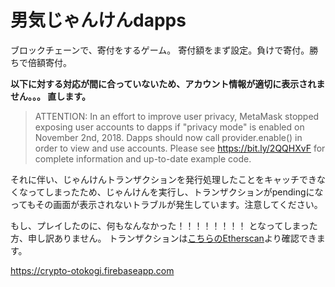 # 男気じゃんけんdapps
ブロックチェーンで、寄付をするゲーム。
寄付額をまず設定。負けで寄付。勝ちで倍額寄付。


**以下に対する対応が間に合っていないため、アカウント情報が適切に表示されません。。。
直します。**

> ATTENTION: In an effort to improve user privacy, MetaMask stopped exposing user accounts to dapps if "privacy mode" is enabled on November 2nd, 2018. Dapps should now call provider.enable() in order to view and use accounts. Please see https://bit.ly/2QQHXvF for complete information and up-to-date example code.


それに伴い、じゃんけんトランザクションを発行処理したことをキャッチできなくなってしまったため、じゃんけんを実行し、トランザクションがpendingになってもその画面が表示されないトラブルが発生しています。注意してください。

もし、プレイしたのに、何もなんなかった！！！！！！！！
となってしまった方、申し訳ありません。
トランザクションは[こちらのEtherscan](https://etherscan.io/address/0x8a317d9f249545cf7abed4238d8dbd9853f264c9)より確認できます。

https://crypto-otokogi.firebaseapp.com